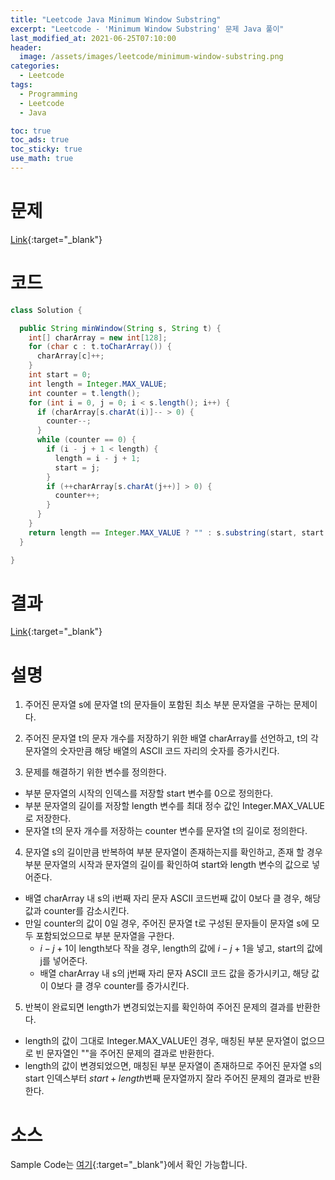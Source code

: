 ```yaml
---
title: "Leetcode Java Minimum Window Substring"
excerpt: "Leetcode - 'Minimum Window Substring' 문제 Java 풀이"
last_modified_at: 2021-06-25T07:10:00
header:
  image: /assets/images/leetcode/minimum-window-substring.png
categories:
  - Leetcode
tags:
  - Programming
  - Leetcode
  - Java

toc: true
toc_ads: true
toc_sticky: true
use_math: true
---
```

# 문제
[Link](https://leetcode.com/problems/minimum-window-substring/){:target="_blank"}

# 코드
```java
class Solution {

  public String minWindow(String s, String t) {
    int[] charArray = new int[128];
    for (char c : t.toCharArray()) {
      charArray[c]++;
    }
    int start = 0;
    int length = Integer.MAX_VALUE;
    int counter = t.length();
    for (int i = 0, j = 0; i < s.length(); i++) {
      if (charArray[s.charAt(i)]-- > 0) {
        counter--;
      }
      while (counter == 0) {
        if (i - j + 1 < length) {
          length = i - j + 1;
          start = j;
        }
        if (++charArray[s.charAt(j++)] > 0) {
          counter++;
        }
      }
    }
    return length == Integer.MAX_VALUE ? "" : s.substring(start, start + length);
  }

}
```

# 결과
[Link](https://leetcode.com/submissions/detail/512748176/){:target="_blank"}

# 설명
1. 주어진 문자열 s에 문자열 t의 문자들이 포함된 최소 부분 문자열을 구하는 문제이다.

2. 주어진 문자열 t의 문자 개수를 저장하기 위한 배열 charArray를 선언하고, t의 각 문자열의 숫자만큼 해당 배열의 ASCII 코드 자리의 숫자를 증가시킨다.

3. 문제를 해결하기 위한 변수를 정의한다.
- 부분 문자열의 시작의 인덱스를 저장할 start 변수를 0으로 정의한다.
- 부분 문자열의 길이를 저장할 length 변수를 최대 정수 값인 Integer.MAX_VALUE로 저장한다.
- 문자열 t의 문자 개수를 저장하는 counter 변수를 문자열 t의 길이로 정의한다.

4. 문자열 s의 길이만큼 반복하여 부분 문자열이 존재하는지를 확인하고, 존재 할 경우 부분 문자열의 시작과 문자열의 길이를 확인하여 start와 length 변수의 값으로 넣어준다.
- 배열 charArray 내 s의 i번째 자리 문자 ASCII 코드번째 값이 0보다 클 경우, 해당 값과 counter를 감소시킨다.
- 만일 counter의 값이 0일 경우, 주어진 문자열 t로 구성된 문자들이 문자열 s에 모두 포함되었으므로 부분 문자열을 구한다.
  - $i - j + 1$이 length보다 작을 경우, length의 값에 $i - j + 1$을 넣고, start의 값에 j를 넣어준다.
  - 배열 charArray 내 s의 j번째 자리 문자 ASCII 코드 값을 증가시키고, 해당 값이 0보다 클 경우 counter를 증가시킨다.

5. 반복이 완료되면 length가 변경되었는지를 확인하여 주어진 문제의 결과를 반환한다.
- length의 값이 그대로 Integer.MAX_VALUE인 경우, 매칭된 부분 문자열이 없으므로 빈 문자열인 ""을 주어진 문제의 결과로 반환한다.
- length의 값이 변경되었으면, 매칭된 부분 문자열이 존재하므로 주어진 문자열 s의 start 인덱스부터 $start + length$번째 문자열까지 잘라 주어진 문제의 결과로 반환한다.

# 소스
Sample Code는 [여기](https://github.com/GracefulSoul/leetcode/blob/master/src/main/java/gracefulsoul/problems/MinimumWindowSubstring.java){:target="_blank"}에서 확인 가능합니다.
